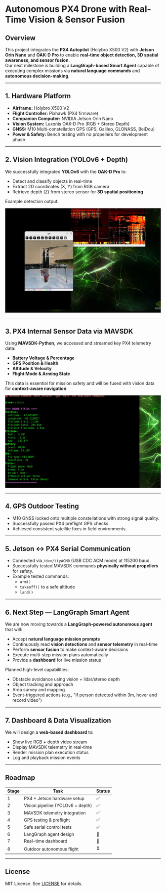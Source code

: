 # Autonomous PX4 Drone with Real-Time Vision & Sensor Fusion

## Overview
This project integrates the **PX4 Autopilot** (Holybro X500 V2) with **Jetson Orin Nano** and **OAK-D Pro** to enable **real-time object detection, 3D spatial awareness, and sensor fusion**.  
Our next milestone is building a **LangGraph-based Smart Agent** capable of executing complex missions via **natural language commands** and **autonomous decision-making**.

---

## 1. Hardware Platform

- **Airframe:** Holybro X500 V2
- **Flight Controller:** Pixhawk (PX4 firmware)
- **Companion Computer:** NVIDIA Jetson Orin Nano
- **Vision System:** Luxonis OAK-D Pro (RGB + Stereo Depth)
- **GNSS:** M10 Multi-constellation GPS (GPS, Galileo, GLONASS, BeiDou)
- **Power & Safety:** Bench testing with no propellers for development phase

---

## 2. Vision Integration (YOLOv6 + Depth)

We successfully integrated **YOLOv6** with the **OAK-D Pro** to:
- Detect and classify objects in real-time
- Extract 2D coordinates (X, Y) from RGB camera
- Retrieve depth (Z) from stereo sensor for **3D spatial positioning**

Example detection output:

![Vision Output](images/outside_sensors_Yolo.png)

---

## 3. PX4 Internal Sensor Data via MAVSDK

Using **MAVSDK-Python**, we accessed and streamed key PX4 telemetry data:
- **Battery Voltage & Percentage**
- **GPS Position & Health**
- **Altitude & Velocity**
- **Flight Mode & Arming State**

This data is essential for mission safety and will be fused with vision data for **context-aware navigation**.

![Internal Sensors](images/internal_sensors.png)

---

## 4. GPS Outdoor Testing

- M10 GNSS locked onto multiple constellations with strong signal quality.
- Successfully passed PX4 preflight GPS checks.
- Achieved consistent satellite fixes in field environments.


---

## 5. Jetson ↔ PX4 Serial Communication

- Connected via `/dev/ttyACM0` (USB CDC ACM mode) at 115200 baud.
- Successfully tested MAVSDK commands **physically without propellers** for safety.
- Example tested commands:
  - `arm()`
  - `takeoff()` to a safe altitude
  - `land()`


---

## 6. Next Step — LangGraph Smart Agent

We are now moving towards a **LangGraph-powered autonomous agent** that will:
- Accept **natural language mission prompts**
- Continuously read **vision detections** and **sensor telemetry** in real-time
- Perform **sensor fusion** to make context-aware decisions
- Execute multi-step mission plans automatically
- Provide a **dashboard** for live mission status

Planned high-level capabilities:
- Obstacle avoidance using vision + lidar/stereo depth
- Object tracking and approach
- Area survey and mapping
- Event-triggered actions (e.g., "If person detected within 3m, hover and record video")


---

## 7. Dashboard & Data Visualization

We will design a **web-based dashboard** to:
- Show live RGB + depth video stream
- Display MAVSDK telemetry in real-time
- Render mission plan execution status
- Log and playback mission events


---

## Roadmap

| Stage | Task | Status |
|-------|------|--------|
| 1 | PX4 + Jetson hardware setup | ✅ |
| 2 | Vision pipeline (YOLOv6 + depth) | ✅ |
| 3 | MAVSDK telemetry integration | ✅ |
| 4 | GPS testing & preflight | ✅ |
| 5 | Safe serial control tests | ✅ |
| 6 | LangGraph agent design | 🚧 |
| 7 | Real-time dashboard | 🚧 |
| 8 | Outdoor autonomous flight | ⏳ |

---

## License
MIT License. See [LICENSE](LICENSE) for details.

